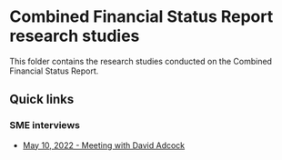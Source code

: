 # Combined Financial Status Report research studies 

This folder contains the research studies conducted on the Combined Financial Status Report. 

## Quick links

### SME interviews
- [May 10, 2022 - Meeting with David Adcock](https://github.com/department-of-veterans-affairs/va.gov-team/blob/master/products/combined_fsr/research/sme-interviews/05102022-sme-interview.md)
